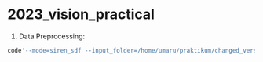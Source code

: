 # 2023_vision_practical
1. Data Preprocessing:
```python
code'--mode=siren_sdf --input_folder=/home/umaru/praktikum/changed_version/HyperDiffusion/data/02691156_manifold --output_folder=./data'

```
   
